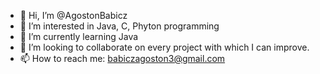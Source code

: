 - 👋 Hi, I’m @AgostonBabicz
- 👀 I’m interested in Java, C, Phyton programming
- 🌱 I’m currently learning Java
- 💞️ I’m looking to collaborate on every project with which I can improve.
- 📫 How to reach me: babiczagoston3@gmail.com
<!---
AgostonBabicz/AgostonBabicz is a ✨ special ✨ repository because its `README.md` (this file) appears on your GitHub profile.
You can click the Preview link to take a look at your changes.
--->
